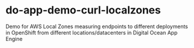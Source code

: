 # do-app-demo-curl-localzones
Demo for AWS Local Zones measuring endpoints to different deployments in OpenShift from different locations/datacenters in Digital Ocean App Engine
